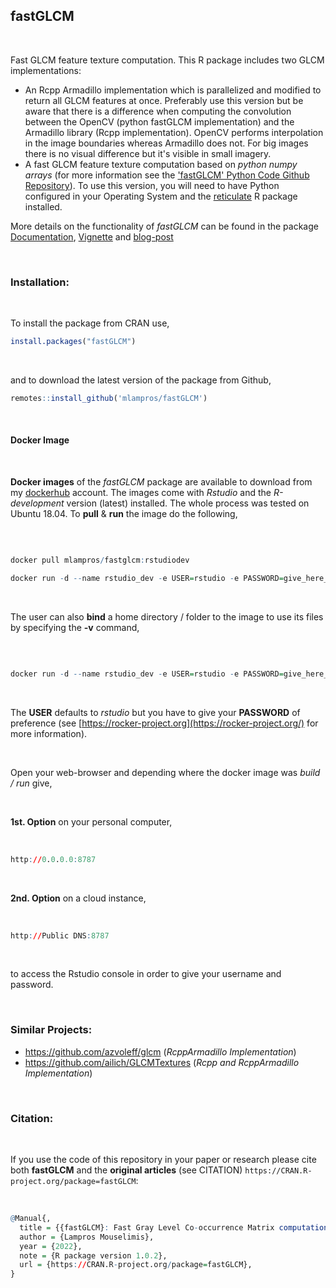 
## fastGLCM

<br>

Fast GLCM feature texture computation. This R package includes two GLCM implementations: 

* An Rcpp Armadillo implementation which is parallelized and modified to return all GLCM features at once. Preferably use this version but be aware that there is a difference when computing the convolution between the OpenCV (python fastGLCM implementation) and the Armadillo library (Rcpp implementation). OpenCV performs interpolation in the image boundaries whereas Armadillo does not. For big images there is no visual difference but it's visible in small imagery.
* A fast GLCM feature texture computation based on *python numpy arrays* (for more information see the ['fastGLCM' Python Code Github Repository](https://github.com/tzm030329/GLCM)). To use this version, you will need to have Python configured in your Operating System and the [reticulate](https://github.com/rstudio/reticulate) R package installed.

More details on the functionality of *fastGLCM* can be found in the package [Documentation](https://mlampros.github.io/fastGLCM/reference/index.html), [Vignette](https://mlampros.github.io/fastGLCM/articles/fastGLCM_Functionality.html) and [blog-post](http://mlampros.github.io/2022/08/16/gray_level_co_occurrence_matrix/)

<br>

### Installation:

<br>

To install the package from CRAN use, 

```R
install.packages("fastGLCM")

```
<br>

and to download the latest version of the package from Github,

```R
remotes::install_github('mlampros/fastGLCM')

```

<br>

#### **Docker Image**

<br>

**Docker images** of the *fastGLCM* package are available to download from my [dockerhub](https://hub.docker.com/r/mlampros/fastglcm) account. The images come with *Rstudio* and the *R-development* version (latest) installed. The whole process was tested on Ubuntu 18.04. To **pull** & **run** the image do the following,

<br>

```R

docker pull mlampros/fastglcm:rstudiodev

docker run -d --name rstudio_dev -e USER=rstudio -e PASSWORD=give_here_your_password --rm -p 8787:8787 mlampros/fastglcm:rstudiodev

```

<br>

The user can also **bind** a home directory / folder to the image to use its files by specifying the **-v** command,

<br>

```R

docker run -d --name rstudio_dev -e USER=rstudio -e PASSWORD=give_here_your_password --rm -p 8787:8787 -v /home/YOUR_DIR:/home/rstudio/YOUR_DIR mlampros/fastglcm:rstudiodev


```

<br>

The **USER** defaults to *rstudio* but you have to give your **PASSWORD** of preference (see [https://rocker-project.org](https://rocker-project.org/) for more information).

<br>

Open your web-browser and depending where the docker image was *build / run* give, 

<br>

**1st. Option** on your personal computer,

<br>

```R
http://0.0.0.0:8787 

```

<br>

**2nd. Option** on a cloud instance, 

<br>

```R
http://Public DNS:8787

```

<br>

to access the Rstudio console in order to give your username and password.

<br>

### **Similar Projects:**

* https://github.com/azvoleff/glcm  (*RcppArmadillo Implementation*)
* https://github.com/ailich/GLCMTextures  (*Rcpp and RcppArmadillo Implementation*)

<br>

### Citation:

<br>

If you use the code of this repository in your paper or research please cite both **fastGLCM** and the **original articles** (see CITATION) `https://CRAN.R-project.org/package=fastGLCM`:

<br>

```R
@Manual{,
  title = {{fastGLCM}: Fast Gray Level Co-occurrence Matrix computation (GLCM) using R},
  author = {Lampros Mouselimis},
  year = {2022},
  note = {R package version 1.0.2},
  url = {https://CRAN.R-project.org/package=fastGLCM},
}
```

<br>
